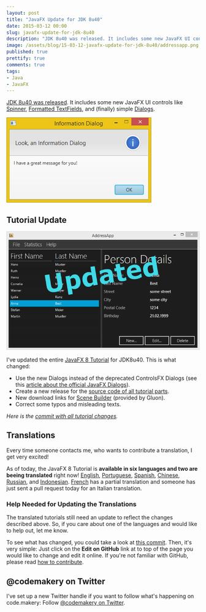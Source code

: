 ```yaml
---
layout: post
title: "JavaFX Update for JDK 8u40"
date: 2015-03-12 00:00
slug: javafx-update-for-jdk-8u40
description: "JDK 8u40 was released. It includes some new JavaFX UI controls like Dialogs, Spinner, and Formatted TextField."
image: /assets/blog/15-03-12-javafx-update-for-jdk-8u40/addressapp.png
published: true
prettify: true
comments: true
tags:
- Java
- JavaFX
---
```


[JDK 8u40 was released](https://blogs.oracle.com/thejavatutorials/entry/jdk_8u40_released). It includes some new JavaFX UI controls like [Spinner](http://docs.oracle.com/javase/8/javafx/api/javafx/scene/control/Spinner.html), [Formatted TextFields](http://docs.oracle.com/javase/8/javafx/api/javafx/scene/control/TextFormatter.html), and (finally) simple [Dialogs](http://docs.oracle.com/javase/8/javafx/api/javafx/scene/control/Dialog.html).

![Dialog](/assets/blog/15-03-12-javafx-update-for-jdk-8u40/information-dialog.png)


## Tutorial Update

![AddressApp](/assets/blog/15-03-12-javafx-update-for-jdk-8u40/addressapp.png)

I've updated the entire [JavaFX 8 Tutorial](/java/javafx-8-tutorial-intro/) for JDK8u40. This is what changed:

* Use the new Dialogs instead of the deprecated ControlsFX Dialogs (see this  [article about the official JavaFX Dialogs](/blog/javafx-dialogs-official/)).
* Create a new release for the [source code of all tutorial parts](https://github.com/marcojakob/tutorial-javafx-8/releases/tag/v1.1).
* New download links for [Scene Builder](http://gluonhq.com/products/downloads/) (provided by Gluon).
* Correct some typos and misleading texts.

*Here is the [commit with all tutorial changes](https://github.com/marcojakob/code.makery.ch/commit/f6b4a51b41957b753bfbfc8c1f637a6849ceeab5).* 


## Translations

Every time someone contacts me, who wants to contribute a translation, I get very excited!

As of today, the JavaFX 8 Tutorial is **available in six languages and two are beeing translated** right now!  [English](/java/javafx-8-tutorial-intro/), [Portuguese](/library/javafx-8-tutorial/pt/), [Spanish](/library/javafx-8-tutorial/es/), [Chinese](/library/javafx-8-tutorial/zh-cn/), [Russian](/library/javafx-8-tutorial/ru/), and [Indonesian](/library/javafx-8-tutorial/id/). [French](/library/javafx-8-tutorial/fr/) has a partial translation and someone has just sent a pull request today for an Italian translation.


### Help Needed for Updating the Translations

The translated tutorials still need an update to reflect the changes described above. So, if you care about one of the languages and would like to help out, let me know.

To see what has changed, you could take a look at [this commit](https://github.com/marcojakob/code.makery.ch/commit/f6b4a51b41957b753bfbfc8c1f637a6849ceeab5). Then, it's very simple: Just click on the **Edit on GitHub** link at to top of the page you would like to change and edit it online. If you're not familiar with GitHub, please read [how to contribute](/library/how-to-contribute/).


## @codemakery on Twitter

I've set up a new Twitter handle if you want to follow what's happening on code.makery: Follow [@codemakery on Twitter](https://twitter.com/codemakery).

